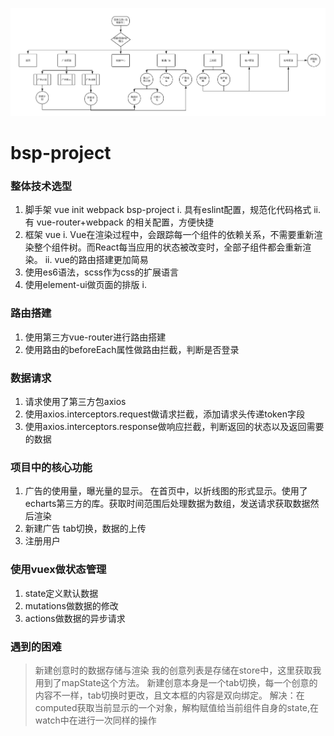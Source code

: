 ![avatar](./智能后台管理.png)
# bsp-project
### 整体技术选型
1. 脚手架  vue init webpack bsp-project
  i. 具有eslint配置，规范化代码格式
  ii. 有 vue-router+webpack 的相关配置，方便快捷
2. 框架 vue
  i. Vue在渲染过程中，会跟踪每一个组件的依赖关系，不需要重新渲染整个组件树。而React每当应用的状态被改变时，全部子组件都会重新渲染。
  ii. vue的路由搭建更加简易
3. 使用es6语法，scss作为css的扩展语言
4. 使用element-ui做页面的排版
  i. 
### 路由搭建
1. 使用第三方vue-router进行路由搭建
2. 使用路由的beforeEach属性做路由拦截，判断是否登录
### 数据请求
1. 请求使用了第三方包axios
2. 使用axios.interceptors.request做请求拦截，添加请求头传递token字段
3. 使用axios.interceptors.response做响应拦截，判断返回的状态以及返回需要的数据
### 项目中的核心功能
1. 广告的使用量，曝光量的显示。
在首页中，以折线图的形式显示。使用了echarts第三方的库。获取时间范围后处理数据为数组，发送请求获取数据然后渲染
2. 新建广告
tab切换，数据的上传
3. 注册用户
### 使用vuex做状态管理
1. state定义默认数据
2. mutations做数据的修改
3. actions做数据的异步请求
### 遇到的困难
> 新建创意时的数据存储与渲染
  我的创意列表是存储在store中，这里获取我用到了mapState这个方法。
  新建创意本身是一个tab切换，每一个创意的内容不一样，tab切换时更改，且文本框的内容是双向绑定。
  解决：在computed获取当前显示的一个对象，解构赋值给当前组件自身的state,在watch中在进行一次同样的操作

